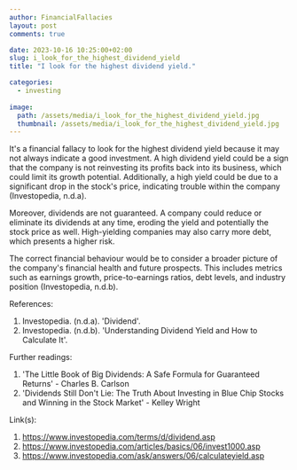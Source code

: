 ```yaml
---
author: FinancialFallacies
layout: post
comments: true

date: 2023-10-16 10:25:00+02:00  
slug: i_look_for_the_highest_dividend_yield
title: "I look for the highest dividend yield."

categories:
  - investing
  
image:
  path: /assets/media/i_look_for_the_highest_dividend_yield.jpg
  thumbnail: /assets/media/i_look_for_the_highest_dividend_yield.jpg
---
```


It's a financial fallacy to look for the highest dividend yield because it may not always indicate a good investment. A high dividend yield could be a sign that the company is not reinvesting its profits back into its business, which could limit its growth potential. Additionally, a high yield could be due to a significant drop in the stock's price, indicating trouble within the company (Investopedia, n.d.a).

Moreover, dividends are not guaranteed. A company could reduce or eliminate its dividends at any time, eroding the yield and potentially the stock price as well. High-yielding companies may also carry more debt, which presents a higher risk.

The correct financial behaviour would be to consider a broader picture of the company's financial health and future prospects. This includes metrics such as earnings growth, price-to-earnings ratios, debt levels, and industry position (Investopedia, n.d.b).

References:
1. Investopedia. (n.d.a). 'Dividend'.
2. Investopedia. (n.d.b). 'Understanding Dividend Yield and How to Calculate It'.

Further readings:
1. 'The Little Book of Big Dividends: A Safe Formula for Guaranteed Returns' - Charles B. Carlson
2. 'Dividends Still Don't Lie: The Truth About Investing in Blue Chip Stocks and Winning in the Stock Market' - Kelley Wright

Link(s):
1. https://www.investopedia.com/terms/d/dividend.asp 
2. https://www.investopedia.com/articles/basics/06/invest1000.asp
3. https://www.investopedia.com/ask/answers/06/calculateyield.asp
